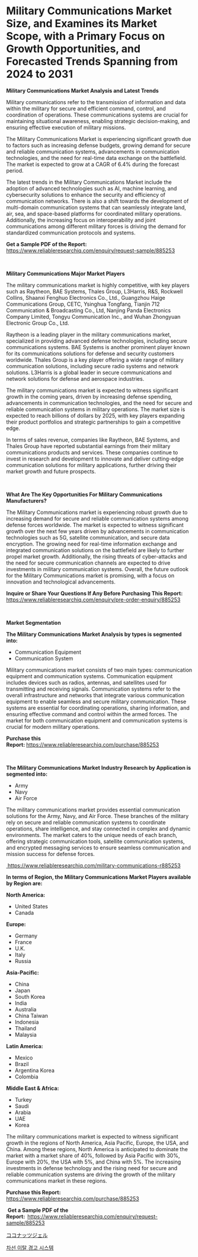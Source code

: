 <p><h1>Military Communications Market Size, and Examines its Market Scope, with a Primary Focus on Growth Opportunities, and Forecasted Trends Spanning from 2024 to 2031</h1></p><p><strong>Military Communications Market Analysis and Latest Trends</strong></p>
<p><p>Military communications refer to the transmission of information and data within the military for secure and efficient command, control, and coordination of operations. These communications systems are crucial for maintaining situational awareness, enabling strategic decision-making, and ensuring effective execution of military missions.</p><p>The Military Communications Market is experiencing significant growth due to factors such as increasing defense budgets, growing demand for secure and reliable communication systems, advancements in communication technologies, and the need for real-time data exchange on the battlefield. The market is expected to grow at a CAGR of 6.4% during the forecast period.</p><p>The latest trends in the Military Communications Market include the adoption of advanced technologies such as AI, machine learning, and cybersecurity solutions to enhance the security and efficiency of communication networks. There is also a shift towards the development of multi-domain communication systems that can seamlessly integrate land, air, sea, and space-based platforms for coordinated military operations. Additionally, the increasing focus on interoperability and joint communications among different military forces is driving the demand for standardized communication protocols and systems.</p></p>
<p><strong>Get a Sample PDF of the Report:&nbsp;</strong> <a href="https://www.reliableresearchiq.com/enquiry/request-sample/885253">https://www.reliableresearchiq.com/enquiry/request-sample/885253</a></p>
<p>&nbsp;</p>
<p><strong>Military Communications Major Market Players</strong></p>
<p><p>The military communications market is highly competitive, with key players such as Raytheon, BAE Systems, Thales Group, L3Harris, R&S, Rockwell Collins, Shaanxi Fenghuo Electronics Co., Ltd., Guangzhou Haige Communications Group, CETC, Ysinghua Tongfang, Tianjin 712 Communication & Broadcasting Co., Ltd, Nanjing Panda Electronics Company Limited, Tongyu Communication Inc., and Wuhan Zhongyuan Electronic Group Co., Ltd.</p><p>Raytheon is a leading player in the military communications market, specialized in providing advanced defense technologies, including secure communications systems. BAE Systems is another prominent player known for its communications solutions for defense and security customers worldwide. Thales Group is a key player offering a wide range of military communication solutions, including secure radio systems and network solutions. L3Harris is a global leader in secure communications and network solutions for defense and aerospace industries.</p><p>The military communications market is expected to witness significant growth in the coming years, driven by increasing defense spending, advancements in communication technologies, and the need for secure and reliable communication systems in military operations. The market size is expected to reach billions of dollars by 2025, with key players expanding their product portfolios and strategic partnerships to gain a competitive edge.</p><p>In terms of sales revenue, companies like Raytheon, BAE Systems, and Thales Group have reported substantial earnings from their military communications products and services. These companies continue to invest in research and development to innovate and deliver cutting-edge communication solutions for military applications, further driving their market growth and future prospects.</p></p>
<p>&nbsp;</p>
<p><strong>What Are The Key Opportunities For Military Communications Manufacturers?</strong></p>
<p><p>The Military Communications market is experiencing robust growth due to increasing demand for secure and reliable communication systems among defense forces worldwide. The market is expected to witness significant growth over the next few years driven by advancements in communication technologies such as 5G, satellite communication, and secure data encryption. The growing need for real-time information exchange and integrated communication solutions on the battlefield are likely to further propel market growth. Additionally, the rising threats of cyber-attacks and the need for secure communication channels are expected to drive investments in military communication systems. Overall, the future outlook for the Military Communications market is promising, with a focus on innovation and technological advancements.</p></p>
<p><strong>Inquire or Share Your Questions If Any Before Purchasing This Report:</strong> <a href="https://www.reliableresearchiq.com/enquiry/pre-order-enquiry/885253">https://www.reliableresearchiq.com/enquiry/pre-order-enquiry/885253</a></p>
<p>&nbsp;</p>
<p><strong>Market Segmentation</strong></p>
<p><strong>The Military Communications Market Analysis by types is segmented into:</strong></p>
<p><ul><li>Communication Equipment</li><li>Communication System</li></ul></p>
<p><p>Military communications market consists of two main types: communication equipment and communication systems. Communication equipment includes devices such as radios, antennas, and satellites used for transmitting and receiving signals. Communication systems refer to the overall infrastructure and networks that integrate various communication equipment to enable seamless and secure military communication. These systems are essential for coordinating operations, sharing information, and ensuring effective command and control within the armed forces. The market for both communication equipment and communication systems is crucial for modern military operations.</p></p>
<p><strong>Purchase this Report:&nbsp;</strong><a href="https://www.reliableresearchiq.com/purchase/885253">https://www.reliableresearchiq.com/purchase/885253</a></p>
<p>&nbsp;</p>
<p><strong>The Military Communications Market Industry Research by Application is segmented into:</strong></p>
<p><ul><li>Army</li><li>Navy</li><li>Air Force</li></ul></p>
<p><p>The military communications market provides essential communication solutions for the Army, Navy, and Air Force. These branches of the military rely on secure and reliable communication systems to coordinate operations, share intelligence, and stay connected in complex and dynamic environments. The market caters to the unique needs of each branch, offering strategic communication tools, satellite communication systems, and encrypted messaging services to ensure seamless communication and mission success for defense forces.</p></p>
<p><a href="https://www.reliableresearchiq.com/military-communications-r885253">&nbsp;https://www.reliableresearchiq.com/military-communications-r885253</a></p>
<p><strong>In terms of Region, the Military Communications Market Players available by Region are:</strong></p>
<p>
    <p> <strong> North America: </strong>
        <ul>
            <li>United States</li>
            <li>Canada</li>
        </ul>
        </p> 
    <p> <strong> Europe: </strong>
        <ul>
            <li>Germany</li>
            <li>France</li>
            <li>U.K.</li>
            <li>Italy</li>
            <li>Russia</li>
        </ul>
        </p> 
    <p> <strong> Asia-Pacific: </strong>
        <ul>
            <li>China</li>
            <li>Japan</li>
            <li>South Korea</li>
            <li>India</li>
            <li>Australia</li>
            <li>China Taiwan</li>
            <li>Indonesia</li>
            <li>Thailand</li>
            <li>Malaysia</li>
        </ul>
        </p> 
    <p> <strong> Latin America: </strong>
        <ul>
            <li>Mexico</li>
            <li>Brazil</li>
            <li>Argentina Korea</li>
            <li>Colombia</li>
        </ul>
        </p> 
    <p> <strong> Middle East & Africa: </strong>
        <ul>
            <li>Turkey</li>
            <li>Saudi</li>
            <li>Arabia</li>
            <li>UAE</li>
            <li>Korea</li>
        </ul>
    </p>
    </p>
<p><p>The military communications market is expected to witness significant growth in the regions of North America, Asia Pacific, Europe, the USA, and China. Among these regions, North America is anticipated to dominate the market with a market share of 40%, followed by Asia Pacific with 30%, Europe with 20%, the USA with 5%, and China with 5%. The increasing investments in defense technology and the rising need for secure and reliable communication systems are driving the growth of the military communications market in these regions.</p></p>
<p><strong>Purchase this Report: </strong><a href="https://www.reliableresearchiq.com/purchase/885253">https://www.reliableresearchiq.com/purchase/885253</a></p>
<p>&nbsp;<strong>Get a Sample PDF of the Report:&nbsp;&nbsp;</strong><a href="https://www.reliableresearchiq.com/enquiry/request-sample/885253">https://www.reliableresearchiq.com/enquiry/request-sample/885253</a></p>
<p><strong></strong></p>
<p><p><a href="https://github.com/sghwr779811674/Market-Research-Report-List-3/blob/main/150099436899.md">ココナッツジェル</a></p><p><a href="https://github.com/vdhdwjyp90142/Market-Research-Report-List-3/blob/main/294178747439.md">차선 이탈 경고 시스템</a></p></p>